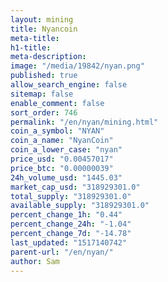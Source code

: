 ```yaml
---
layout: mining
title: Nyancoin
meta-title: 
h1-title: 
meta-description: 
image: "/media/19842/nyan.png"
published: true
allow_search_engine: false
sitemap: false
enable_comment: false
sort_order: 746
permalink: "/en/nyan/mining.html"
coin_a_symbol: "NYAN"
coin_a_name: "NyanCoin"
coin_a_lower_case: "nyan"
price_usd: "0.00457017"
price_btc: "0.00000039"
24h_volume_usd: "1445.03"
market_cap_usd: "318929301.0"
total_supply: "318929301.0"
available_supply: "318929301.0"
percent_change_1h: "0.44"
percent_change_24h: "-1.04"
percent_change_7d: "-14.78"
last_updated: "1517140742"
parent-url: "/en/nyan/"
author: Sam
---
```


